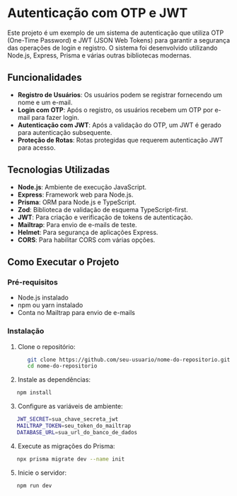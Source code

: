 # Autenticação com OTP e JWT

Este projeto é um exemplo de um sistema de autenticação que utiliza OTP (One-Time Password) e JWT (JSON Web Tokens) para garantir a segurança das operações de login e registro. O sistema foi desenvolvido utilizando Node.js, Express, Prisma e várias outras bibliotecas modernas.

## Funcionalidades

- **Registro de Usuários**: Os usuários podem se registrar fornecendo um nome e um e-mail.
- **Login com OTP**: Após o registro, os usuários recebem um OTP por e-mail para fazer login.
- **Autenticação com JWT**: Após a validação do OTP, um JWT é gerado para autenticação subsequente.
- **Proteção de Rotas**: Rotas protegidas que requerem autenticação JWT para acesso.

## Tecnologias Utilizadas

- **Node.js**: Ambiente de execução JavaScript.
- **Express**: Framework web para Node.js.
- **Prisma**: ORM para Node.js e TypeScript.
- **Zod**: Biblioteca de validação de esquema TypeScript-first.
- **JWT**: Para criação e verificação de tokens de autenticação.
- **Mailtrap**: Para envio de e-mails de teste.
- **Helmet**: Para segurança de aplicações Express.
- **CORS**: Para habilitar CORS com várias opções.

## Como Executar o Projeto

### Pré-requisitos

- Node.js instalado
- npm ou yarn instalado
- Conta no Mailtrap para envio de e-mails

### Instalação
1. Clone o repositório:
   ```bash
      git clone https://github.com/seu-usuario/nome-do-repositorio.git
      cd nome-do-repositorio
     ```
2. Instale as dependências:
  ```bash
     npm install
  ```

3. Configure as variáveis de ambiente:
  ```bash
     JWT_SECRET=sua_chave_secreta_jwt
     MAILTRAP_TOKEN=seu_token_do_mailtrap
     DATABASE_URL=sua_url_do_banco_de_dados
  ```

4. Execute as migrações do Prisma:
  ```bash
     npx prisma migrate dev --name init
  ```

5. Inicie o servidor:
  ```bash
     npm run dev
  ```
